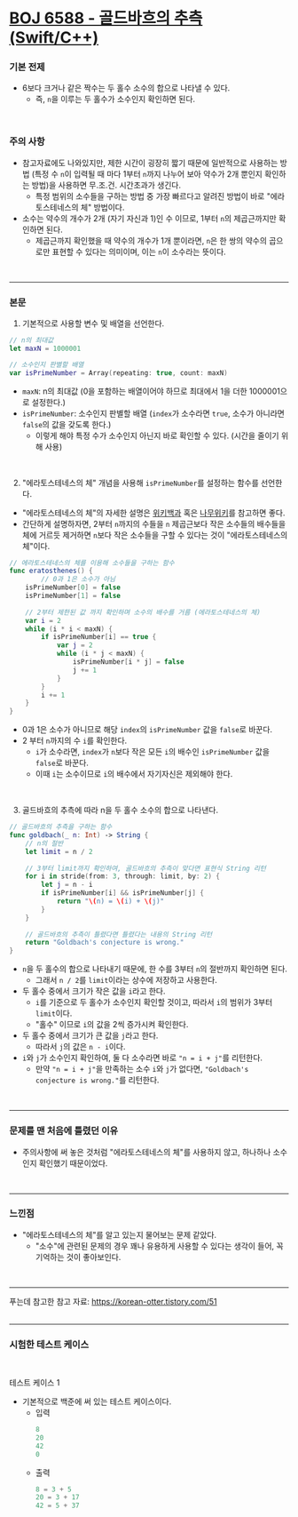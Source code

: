 # [BOJ 6588 - 골드바흐의 추측(Swift/C++)](https://www.acmicpc.net/problem/6588)

### 기본 전제<br/>
 - 6보다 크거나 같은 짝수는 두 홀수 소수의 합으로 나타낼 수 있다.<br/>
     - 즉, `n`을 이루는 두 홀수가 소수인지 확인하면 된다.<br/>
<br/>

### 주의 사항<br/>
 - 참고자료에도 나와있지만, 제한 시간이 굉장히 짧기 때문에 일반적으로 사용하는 방법 (특정 수 `n`이 입력될 때 마다 1부터 `n`까지 나누어 보아 약수가 2개 뿐인지 확인하는 방법)을 사용하면 무.조.건. 시간초과가 생긴다.<br/>
    - 특정 범위의 소수들을 구하는 방법 중 가장 빠르다고 알려진 방법이 바로 "에라토스테네스의 체" 방법이다.<br/>
 - 소수는 약수의 개수가 2개 (자기 자신과 1)인 수 이므로, 1부터 `n`의 제곱근까지만 확인하면 된다.<br/>
    - 제곱근까지 확인했을 때 약수의 개수가 1개 뿐이라면, `n`은 한 쌍의 약수의 곱으로만 표현할 수 있다는 의미이며, 이는 `n`이 소수라는 뜻이다.<br/>
<br/>

---
### 본문<br/>

1. 기본적으로 사용할 변수 및 배열을 선언한다.<br/>
```Swift
// n의 최대값
let maxN = 1000001

// 소수인지 판별할 배열
var isPrimeNumber = Array(repeating: true, count: maxN)
```
 - `maxN`: n의 최대값 (0을 포함하는 배열이어야 하므로 최대에서 1을 더한 1000001으로 설정한다.)<br/>
 - `isPrimeNumber`: 소수인지 판별할 배열 (`index`가 소수라면 `true`, 소수가 아니라면 `false`의 값을 갖도록 한다.)<br/>
    - 이렇게 해야 특정 수가 소수인지 아닌지 바로 확인할 수 있다. (시간을 줄이기 위해 사용)
 <br/>

2. "에라토스테네스의 체" 개념을 사용해 `isPrimeNumber`를 설정하는 함수를 선언한다.<br/>
- "에라토스테네스의 체"의 자세한 설명은 [위키백과](https://ko.wikipedia.org/wiki/에라토스테네스의_체) 혹은 [나무위키](https://namu.wiki/w/에라토스테네스의%20체)를 참고하면 좋다.<br/>
- 간단하게 설명하자면, 2부터 `n`까지의 수들을 `n` 제곱근보다 작은 소수들의 배수들을 체에 거르듯 제거하면 `n`보다 작은 소수들을 구할 수 있다는 것이 "에라토스테네스의 체"이다.<br/>
```Swift
// 에라토스테네스의 체를 이용해 소수들을 구하는 함수
func eratosthenes() {
        // 0과 1은 소수가 아님
    isPrimeNumber[0] = false
    isPrimeNumber[1] = false
    
    // 2부터 제한된 값 까지 확인하며 소수의 배수를 거름 (에라토스테네스의 체)
    var i = 2
    while (i * i < maxN) {
        if isPrimeNumber[i] == true {
            var j = 2
            while (i * j < maxN) {
                isPrimeNumber[i * j] = false
                j += 1
            }
        }
        i += 1
    }
}
```
 - 0과 1은 소수가 아니므로 해당 `index`의 `isPrimeNumber` 값을 `false`로 바꾼다.<br/>
 - 2 부터 `n`까지의 수 `i`를 확인한다.
    - `i`가 소수라면, `index`가 `n`보다 작은 모든 `i`의 배수인 `isPrimeNumber` 값을 `false`로 바꾼다.<br/>
    - 이때 `i`는 소수이므로 `i`의 배수에서 자기자신은 제외해야 한다.<br/>
<br/>

3. 골드바흐의 추측에 따라 n을 두 홀수 소수의 합으로 나타낸다.<br/>
``` Swift
// 골드바흐의 추측을 구하는 함수
func goldbach(_ n: Int) -> String {
    // n의 절반
    let limit = n / 2
    
    // 3부터 limit까지 확인하여, 골드바흐의 추측이 맞다면 표현식 String 리턴
    for i in stride(from: 3, through: limit, by: 2) {
        let j = n - i
        if isPrimeNumber[i] && isPrimeNumber[j] {
            return "\(n) = \(i) + \(j)"
        }
    }
    
    // 골드바흐의 추측이 틀렸다면 틀렸다는 내용의 String 리턴
    return "Goldbach's conjecture is wrong."
}
```
 - `n`을 두 홀수의 합으로 나타내기 때문에, 한 수를 3부터 `n`의 절반까지 확인하면 된다.<br/>
    - 그래서 `n / 2`를 `limit`이라는 상수에 저장하고 사용한다. 
 - 두 홀수 중에서 크기가 작은 값을 `i`라고 한다.<br/>
    - `i`를 기준으로 두 홀수가 소수인지 확인할 것이고, 따라서 `i`의 범위가 3부터 `limit`이다.
    - "홀수" 이므로 `i`의 값을 2씩 증가시켜 확인한다. 
 - 두 홀수 중에서 크기가 큰 값을 `j`라고 한다.<br/>
    - 따라서 `j`의 값은 `n - i`이다.<br/>
 - `i`와 `j`가 소수인지 확인하여, 둘 다 소수라면 바로 `"n = i + j"`를 리턴한다.<br/>
    - 만약 `"n = i + j"`을 만족하는 소수 `i`와 `j`가 없다면, `"Goldbach's conjecture is wrong."`를 리턴한다.
<br/>

---
### 문제를 맨 처음에 틀렸던 이유<br/>
- 주의사항에 써 놓은 것처럼 "에라토스테네스의 체"를 사용하지 않고, 하나하나 소수인지 확인했기 때문이었다.<br/>
<br/>

---
### 느낀점<br/>
- "에라토스테네스의 체"를 알고 있는지 물어보는 문제 같았다.<br/>
    - "소수"에 관련된 문제의 경우 꽤나 유용하게 사용할 수 있다는 생각이 들어, 꼭 기억하는 것이 좋아보인다.<br/>
<br/>

--- 
푸는데 참고한 참고 자료: https://korean-otter.tistory.com/51<br/>
<br/>

---
### 시험한 테스트 케이스
<br/>

테스트 케이스 1<br/>
- 기본적으로 백준에 써 있는 테스트 케이스이다.<br/>
    - 입력
        ```Swift
        8
        20
        42
        0
        ```
    - 출력
        ```Swift
        8 = 3 + 5
        20 = 3 + 17
        42 = 5 + 37
        ```
<br/>
